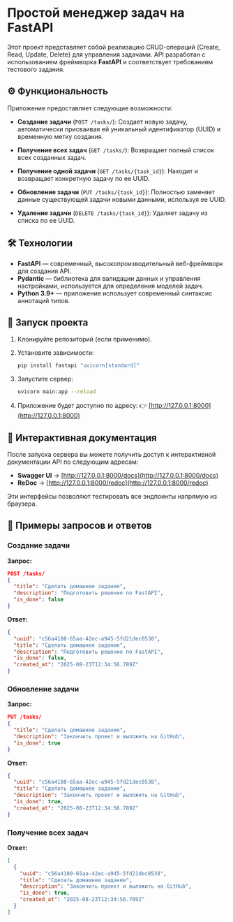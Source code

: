 # Простой менеджер задач на FastAPI

Этот проект представляет собой реализацию CRUD-операций (Create, Read, Update,
Delete) для управления задачами.
API разработан с использованием фреймворка **FastAPI** и соответствует
требованиям тестового задания.

## ⚙️ Функциональность

Приложение предоставляет следующие возможности:

- **Создание задачи** (`POST /tasks/`):
  Создает новую задачу, автоматически присваивая ей уникальный идентификатор
  (UUID) и временную метку создания.

- **Получение всех задач** (`GET /tasks/`):
  Возвращает полный список всех созданных задач.

- **Получение одной задачи** (`GET /tasks/{task_id}`):
  Находит и возвращает конкретную задачу по ее UUID.

- **Обновление задачи** (`PUT /tasks/{task_id}`):
  Полностью заменяет данные существующей задачи новыми данными, используя ее UUID.

- **Удаление задачи** (`DELETE /tasks/{task_id}`):
  Удаляет задачу из списка по ее UUID.

## 🛠️ Технологии

- **FastAPI** — современный, высокопроизводительный веб-фреймворк для создания API.
- **Pydantic** — библиотека для валидации данных и управления настройками,
используется для определения моделей задач.
- **Python 3.9+** — приложение использует современный синтаксис аннотаций типов.

## 🚀 Запуск проекта

1. Клонируйте репозиторий (если применимо).
2. Установите зависимости:

   ```bash
   pip install fastapi "uvicorn[standard]"
   ```

3. Запустите сервер:

   ```bash
   uvicorn main:app --reload
   ```

4. Приложение будет доступно по адресу:
   👉 [http://127.0.0.1:8000](http://127.0.0.1:8000)

## 📖 Интерактивная документация

После запуска сервера вы можете получить доступ к интерактивной документации
API по следующим адресам:

- **Swagger UI** → [http://127.0.0.1:8000/docs](http://127.0.0.1:8000/docs)
- **ReDoc** → [http://127.0.0.1:8000/redoc](http://127.0.0.1:8000/redoc)

Эти интерфейсы позволяют тестировать все эндпоинты напрямую из браузера.

## 📌 Примеры запросов и ответов

### Создание задачи

**Запрос:**

```json
POST /tasks/
{
  "title": "Сделать домашнее задание",
  "description": "Подготовить решение по FastAPI",
  "is_done": false
}
```

**Ответ:**

```json
{
  "uuid": "c56a4180-65aa-42ec-a945-5fd21dec0538",
  "title": "Сделать домашнее задание",
  "description": "Подготовить решение по FastAPI",
  "is_done": false,
  "created_at": "2025-08-23T12:34:56.789Z"
}
```

### Обновление задачи

**Запрос:**

```json
PUT /tasks/
{
  "title": "Сделать домашнее задание",
  "description": "Закончить проект и выложить на GitHub",
  "is_done": true
}
```

**Ответ:**

```json
{
  "uuid": "c56a4180-65aa-42ec-a945-5fd21dec0538",
  "title": "Сделать домашнее задание",
  "description": "Закончить проект и выложить на GitHub",
  "is_done": true,
  "created_at": "2025-08-23T12:34:56.789Z"
}
```

### Получение всех задач

**Ответ:**

```json
[
  {
    "uuid": "c56a4180-65aa-42ec-a945-5fd21dec0538",
    "title": "Сделать домашнее задание",
    "description": "Закончить проект и выложить на GitHub",
    "is_done": true,
    "created_at": "2025-08-23T12:34:56.789Z"
  }
]
```
